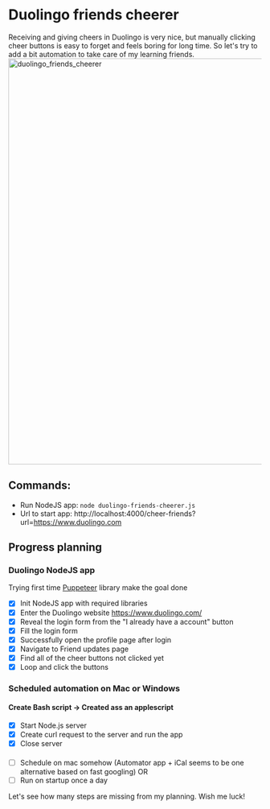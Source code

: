 # Duolingo friends cheerer
Receiving and giving cheers in Duolingo is very nice, but manually clicking cheer buttons is easy to forget and feels boring for long time. So let's try to add a bit automation to take care of my learning friends.
<img width="807" alt="duolingo_friends_cheerer" src="https://user-images.githubusercontent.com/16792417/177190174-a569ec8b-9dc4-4727-9603-d533dbc9a858.png">

## Commands:
- Run NodeJS app: `node duolingo-friends-cheerer.js`
- Url to start app: http://localhost:4000/cheer-friends?url=https://www.duolingo.com

## Progress planning
### Duolingo NodeJS app
Trying first time [Puppeteer](https://github.com/puppeteer/puppeteer) library make the goal done
- [x] Init NodeJS app with required libraries
- [x] Enter the Duolingo website https://www.duolingo.com/
- [x] Reveal the login form from the "I already have a account" button
- [x] Fill the login form
- [x] Successfully open the profile page after login
- [x] Navigate to Friend updates page
- [x] Find all of the cheer buttons not clicked yet
- [x] Loop and click the buttons

### Scheduled automation on Mac or Windows
#### Create Bash script -> Created ass an applescript
- [x] Start Node.js server
- [x] Create curl request to the server and run the app
- [x] Close server
####
- [ ] Schedule on mac somehow (Automator app + iCal seems to be one alternative based on fast googling)
OR
- [ ] Run on startup once a day

Let's see how many steps are missing from my planning. Wish me luck!
